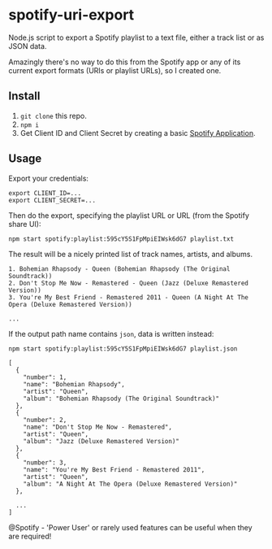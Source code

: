 # spotify-uri-export

Node.js script to export a Spotify playlist to a text file, either a track list
or as JSON data.

Amazingly there's no way to do this from the Spotify app or any of its current
export formats (URIs or playlist URLs), so I created one.


## Install

1. `git clone` this repo.
2. `npm i`
3. Get Client ID and Client Secret by creating a basic
   [Spotify Application](https://developer.spotify.com/dashboard/applications).


## Usage

Export your credentials:

```
export CLIENT_ID=...
export CLIENT_SECRET=...
```

Then do the export, specifying the playlist URL or URL
(from the Spotify share UI):

```
npm start spotify:playlist:595cY5S1FpMpiEIWsk6dG7 playlist.txt
```

The result will be a nicely printed list of track names, artists, and albums.

```
1. Bohemian Rhapsody - Queen (Bohemian Rhapsody (The Original Soundtrack))
2. Don't Stop Me Now - Remastered - Queen (Jazz (Deluxe Remastered Version))
3. You're My Best Friend - Remastered 2011 - Queen (A Night At The Opera (Deluxe Remastered Version))

...
```

If the output path name contains `json`, data is written instead:

```
npm start spotify:playlist:595cY5S1FpMpiEIWsk6dG7 playlist.json
```

```
[
  {
    "number": 1,
    "name": "Bohemian Rhapsody",
    "artist": "Queen",
    "album": "Bohemian Rhapsody (The Original Soundtrack)"
  },
  {
    "number": 2,
    "name": "Don't Stop Me Now - Remastered",
    "artist": "Queen",
    "album": "Jazz (Deluxe Remastered Version)"
  },
  {
    "number": 3,
    "name": "You're My Best Friend - Remastered 2011",
    "artist": "Queen",
    "album": "A Night At The Opera (Deluxe Remastered Version)"
  },

  ...
]
```

@Spotify - 'Power User' or rarely used features can be useful when they are
required!
